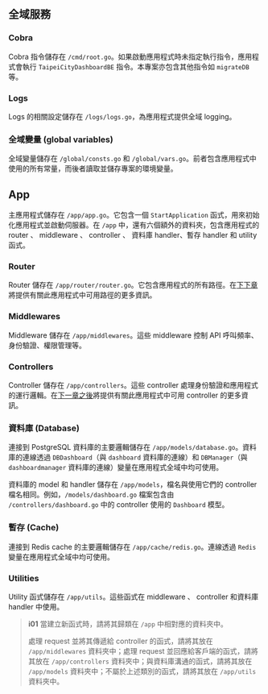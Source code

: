 ## 全域服務

### Cobra

Cobra 指令儲存在 `/cmd/root.go`。如果啟動應用程式時未指定執行指令，應用程式會執行 `TaipeiCityDashboardBE` 指令。本專案亦包含其他指令如 `migrateDB`等。

### Logs

Logs 的相關設定儲存在 `/logs/logs.go`，為應用程式提供全域 logging。

### 全域變量 (global variables)

全域變量儲存在 `/global/consts.go` 和 `/global/vars.go`。前者包含應用程式中使用的所有常量，而後者讀取並儲存專案的環境變量。

## App

主應用程式儲存在 `/app/app.go`。它包含一個 `StartApplication` 函式，用來初始化應用程式並啟動伺服器。在 `/app` 中，還有六個額外的資料夾，包含應用程式的 router 、 middleware 、 controller 、 資料庫 handler、暫存 handler 和 utility 函式。

### Router

Router 儲存在 `/app/router/router.go`。它包含應用程式的所有路徑。在[下下章](/back-end/authentication-apis)將提供有關此應用程式中可用路徑的更多資訊。

### Middlewares

Middleware 儲存在 `/app/middlewares`。這些 middleware 控制 API 呼叫頻率、身份驗證、權限管理等。

### Controllers

Controller 儲存在 `/app/controllers`。這些 controller 處理身份驗證和應用程式的運行邏輯。在[下一章之後](/back-end/authentication-apis)將提供有關此應用程式中可用 controller 的更多資訊。

### 資料庫 (Database)

連接到 PostgreSQL 資料庫的主要邏輯儲存在 `/app/models/database.go`。資料庫的連線透過 `DBDashboard`（與 `dashboard` 資料庫的連線）和 `DBManager`（與 `dashboardmanager` 資料庫的連線）變量在應用程式全域中均可使用。

資料庫的 model 和 handler 儲存在 `/app/models`，檔名與使用它們的 controller 檔名相同。例如，`/models/dashboard.go` 檔案包含由 `/controllers/dashboard.go` 中的 controller 使用的 `Dashboard` 模型。

### 暫存 (Cache)

連接到 Redis cache 的主要邏輯儲存在 `/app/cache/redis.go`。連線透過 `Redis` 變量在應用程式全域中均可使用。

### Utilities

Utility 函式儲存在 `/app/utils`。這些函式在 middleware 、 controller 和資料庫 handler 中使用。

> **i01**
> 當建立新函式時，請將其歸類在 `/app` 中相對應的資料夾中。
>
> 處理 request 並將其傳遞給 controller 的函式，請將其放在 `/app/middlewares` 資料夾中；處理 request 並回應給客戶端的函式，請將其放在 `/app/controllers` 資料夾中；與資料庫溝通的函式，請將其放在 `/app/models` 資料夾中；不屬於上述類別的函式，請將其放在 `/app/utils` 資料夾中。
